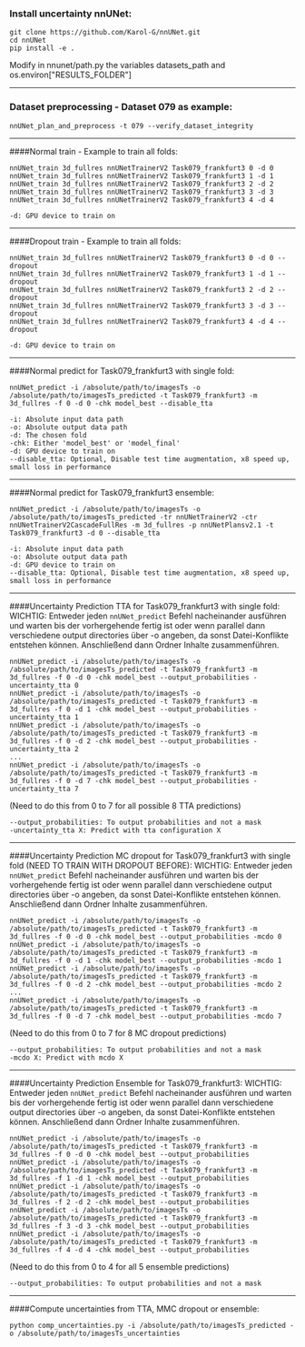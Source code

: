 ### Install uncertainty nnUNet:
```
git clone https://github.com/Karol-G/nnUNet.git
cd nnUNet
pip install -e .
```
Modify in nnunet/path.py the variables datasets_path and os.environ["RESULTS_FOLDER"]

---

### Dataset preprocessing - Dataset 079 as example:
```
nnUNet_plan_and_preprocess -t 079 --verify_dataset_integrity
```

---

####Normal train - Example to train all folds:
```
nnUNet_train 3d_fullres nnUNetTrainerV2 Task079_frankfurt3 0 -d 0
nnUNet_train 3d_fullres nnUNetTrainerV2 Task079_frankfurt3 1 -d 1
nnUNet_train 3d_fullres nnUNetTrainerV2 Task079_frankfurt3 2 -d 2
nnUNet_train 3d_fullres nnUNetTrainerV2 Task079_frankfurt3 3 -d 3
nnUNet_train 3d_fullres nnUNetTrainerV2 Task079_frankfurt3 4 -d 4
```
```
-d: GPU device to train on
```

---

####Dropout train - Example to train all folds:
```
nnUNet_train 3d_fullres nnUNetTrainerV2 Task079_frankfurt3 0 -d 0 --dropout
nnUNet_train 3d_fullres nnUNetTrainerV2 Task079_frankfurt3 1 -d 1 --dropout
nnUNet_train 3d_fullres nnUNetTrainerV2 Task079_frankfurt3 2 -d 2 --dropout
nnUNet_train 3d_fullres nnUNetTrainerV2 Task079_frankfurt3 3 -d 3 --dropout
nnUNet_train 3d_fullres nnUNetTrainerV2 Task079_frankfurt3 4 -d 4 --dropout
```
```
-d: GPU device to train on
```

---

####Normal predict for Task079_frankfurt3 with single fold:
```
nnUNet_predict -i /absolute/path/to/imagesTs -o /absolute/path/to/imagesTs_predicted -t Task079_frankfurt3 -m 3d_fullres -f 0 -d 0 -chk model_best --disable_tta
```
```
-i: Absolute input data path
-o: Absolute output data path
-d: The chosen fold
-chk: Either 'model_best' or 'model_final'
-d: GPU device to train on
--disable_tta: Optional, Disable test time augmentation, x8 speed up, small loss in performance
```

---

####Normal predict for Task079_frankfurt3 ensemble:
```
nnUNet_predict -i /absolute/path/to/imagesTs -o /absolute/path/to/imagesTs_predicted -tr nnUNetTrainerV2 -ctr nnUNetTrainerV2CascadeFullRes -m 3d_fullres -p nnUNetPlansv2.1 -t Task079_frankfurt3 -d 0 --disable_tta
```
```
-i: Absolute input data path
-o: Absolute output data path
-d: GPU device to train on
--disable_tta: Optional, Disable test time augmentation, x8 speed up, small loss in performance
```

---

####Uncertainty Prediction TTA for Task079_frankfurt3 with single fold:
WICHTIG: Entweder jeden `nnUNet_predict` Befehl nacheinander ausführen und warten bis der vorhergehende fertig ist oder wenn parallel dann verschiedene output directories über -o angeben, da sonst Datei-Konflikte entstehen können. Anschließend dann Ordner Inhalte zusammenführen.
```
nnUNet_predict -i /absolute/path/to/imagesTs -o /absolute/path/to/imagesTs_predicted -t Task079_frankfurt3 -m 3d_fullres -f 0 -d 0 -chk model_best --output_probabilities -uncertainty_tta 0
nnUNet_predict -i /absolute/path/to/imagesTs -o /absolute/path/to/imagesTs_predicted -t Task079_frankfurt3 -m 3d_fullres -f 0 -d 1 -chk model_best --output_probabilities -uncertainty_tta 1
nnUNet_predict -i /absolute/path/to/imagesTs -o /absolute/path/to/imagesTs_predicted -t Task079_frankfurt3 -m 3d_fullres -f 0 -d 2 -chk model_best --output_probabilities -uncertainty_tta 2
...
nnUNet_predict -i /absolute/path/to/imagesTs -o /absolute/path/to/imagesTs_predicted -t Task079_frankfurt3 -m 3d_fullres -f 0 -d 7 -chk model_best --output_probabilities -uncertainty_tta 7
```
(Need to do this from 0 to 7 for all possible 8 TTA predictions)
```
--output_probabilities: To output probabilities and not a mask
-uncertainty_tta X: Predict with tta configuration X
```

---

####Uncertainty Prediction MC dropout for Task079_frankfurt3 with single fold (NEED TO TRAIN WITH DROPOUT BEFORE):
WICHTIG: Entweder jeden `nnUNet_predict` Befehl nacheinander ausführen und warten bis der vorhergehende fertig ist oder wenn parallel dann verschiedene output directories über -o angeben, da sonst Datei-Konflikte entstehen können. Anschließend dann Ordner Inhalte zusammenführen.
```
nnUNet_predict -i /absolute/path/to/imagesTs -o /absolute/path/to/imagesTs_predicted -t Task079_frankfurt3 -m 3d_fullres -f 0 -d 0 -chk model_best --output_probabilities -mcdo 0
nnUNet_predict -i /absolute/path/to/imagesTs -o /absolute/path/to/imagesTs_predicted -t Task079_frankfurt3 -m 3d_fullres -f 0 -d 1 -chk model_best --output_probabilities -mcdo 1
nnUNet_predict -i /absolute/path/to/imagesTs -o /absolute/path/to/imagesTs_predicted -t Task079_frankfurt3 -m 3d_fullres -f 0 -d 2 -chk model_best --output_probabilities -mcdo 2
...
nnUNet_predict -i /absolute/path/to/imagesTs -o /absolute/path/to/imagesTs_predicted -t Task079_frankfurt3 -m 3d_fullres -f 0 -d 7 -chk model_best --output_probabilities -mcdo 7
```
(Need to do this from 0 to 7 for 8 MC dropout predictions)
```
--output_probabilities: To output probabilities and not a mask
-mcdo X: Predict with mcdo X
```

---

####Uncertainty Prediction Ensemble for Task079_frankfurt3:
WICHTIG: Entweder jeden `nnUNet_predict` Befehl nacheinander ausführen und warten bis der vorhergehende fertig ist oder wenn parallel dann verschiedene output directories über -o angeben, da sonst Datei-Konflikte entstehen können. Anschließend dann Ordner Inhalte zusammenführen.
```
nnUNet_predict -i /absolute/path/to/imagesTs -o /absolute/path/to/imagesTs_predicted -t Task079_frankfurt3 -m 3d_fullres -f 0 -d 0 -chk model_best --output_probabilities
nnUNet_predict -i /absolute/path/to/imagesTs -o /absolute/path/to/imagesTs_predicted -t Task079_frankfurt3 -m 3d_fullres -f 1 -d 1 -chk model_best --output_probabilities
nnUNet_predict -i /absolute/path/to/imagesTs -o /absolute/path/to/imagesTs_predicted -t Task079_frankfurt3 -m 3d_fullres -f 2 -d 2 -chk model_best --output_probabilities
nnUNet_predict -i /absolute/path/to/imagesTs -o /absolute/path/to/imagesTs_predicted -t Task079_frankfurt3 -m 3d_fullres -f 3 -d 3 -chk model_best --output_probabilities
nnUNet_predict -i /absolute/path/to/imagesTs -o /absolute/path/to/imagesTs_predicted -t Task079_frankfurt3 -m 3d_fullres -f 4 -d 4 -chk model_best --output_probabilities
```
(Need to do this from 0 to 4 for all 5 ensemble predictions)
```
--output_probabilities: To output probabilities and not a mask
```

---

####Compute uncertainties from TTA, MMC dropout or ensemble:
```
python comp_uncertainties.py -i /absolute/path/to/imagesTs_predicted -o /absolute/path/to/imagesTs_uncertainties
```